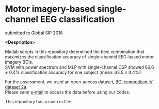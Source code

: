 # Motor imagery-based single-channel EEG classification
submitted to Global SIP 2018

__\<Despription\>__<br />

Matlab scripts in this repository determined the best combination that maximizes the classification accuracy of single-channel EEG-based motor imagery BCIs.<br />
SVM with power spectrum and MLP with single-channel CSP showed 86.6 $\pm$ 0.4% classification accuracy for one subject (mean: 63.5 $\pm$ 0.4%).<br />  

For the assessment, we used an open-access dataset, <a href="http://www.bbci.de/competition/iv/#datasets" target="_blank">BCI competition IV dataset 2a</a>.<br />
Please send <a href="http://www.bbci.de/competition/iv/#download" target="_blank">e-mail</a> to access the data before using our codes.

This repository has a main m.file:<br />
